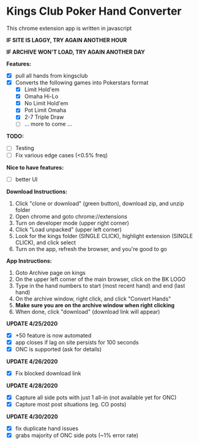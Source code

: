 # Kings Club Poker Hand Converter #
This chrome extension app is written in javascript

**IF SITE IS LAGGY, TRY AGAIN ANOTHER HOUR**

**IF ARCHIVE WON'T LOAD, TRY AGAIN ANOTHER DAY**

**Features:**
- [x] pull all hands from kingsclub
- [x] Converts the following games into Pokerstars format
  - [x] Limit Hold'em
  - [x] Omaha Hi-Lo
  - [x] No Limit Hold'em
  - [x] Pot Limit Omaha
  - [x] 2-7 Triple Draw
  - [ ] ... more to come ...

**TODO:**
- [ ] Testing
- [ ] Fix various edge cases (<0.5% freq)

**Nice to have features:**
- [ ] better UI

**Download Instructions:**
1. Click "clone or download" (green button), download zip, and unzip folder
2. Open chrome and goto chrome://extensions
3. Turn on developer mode (upper right corner)
4. Click "Load unpacked" (upper left corner)
5. Look for the kings folder (SINGLE CLICK), highlight extension (SINGLE CLICK), and click select
6. Turn on the app, refresh the browser, and you're good to go

**App Instructions:**
1. Goto Archive page on kings
2. On the upper left corner of the main browser, click on the BK LOGO
3. Type in the hand numbers to start (most recent hand) and end (last hand)
4. On the archive window, right click, and click "Convert Hands"
5. **Make sure you are on the archive window when right clicking**
6. When done, click "download" (download link will appear)

**UPDATE 4/25/2020**
- [x] +50 feature is now automated
- [x] app closes if lag on site persists for 100 seconds
- [x] ONC is supported (ask for details)

**UPDATE 4/26/2020**
- [x] Fix blocked download link

**UPDATE 4/28/2020**
- [x] Capture all side pots with just 1 all-in (not available yet for ONC)
- [x] Capture most post situations (eg. CO posts)

**UPDATE 4/30/2020**
- [x] fix duplicate hand issues
- [x] grabs majority of ONC side pots (~1% error rate)
